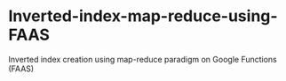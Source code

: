 # Inverted-index-map-reduce-using-FAAS
Inverted index creation using map-reduce paradigm on Google Functions (FAAS)
